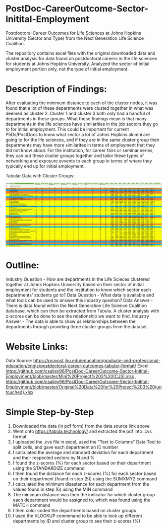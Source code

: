 # PostDoc-CareerOutcome-Sector-Initital-Employment
Postdoctoral Career Outcomes for Life Sciences at Johns Hopkins University (Sector and Type) from the Next Generation Life Science Coalition. 

The repository contains excel files with the original downloaded data and cluster analysis for data found on postdoctoral careers in the life sciences for students at Johns Hopkins University. Analyzed the sector of initial employment portion only, not the type of initial employment. 

# Description of Findings: 
After evaluating the minimum distance to each of the cluster nodes, it was found that a lot of these departments were clusted together in what was deemed as cluster 2. Cluster 1 and cluster 3 both only had a handful of departments in these groups. What these findings mean is that many departments in the life sciences have similarities in the job sectors they go to for initial employment. This could be important for current PhDs/PostDocs to know what sector a lot of Johns Hopkins alumni are going to for the life sciences, and if they are in the same cluster group their departments may have more similarites in terms of employment that they did not know about. For the institution, for career fairs or seminar series, they can put these cluster groups together and tailor these types of networking and exposure evvents to each group in terms of where they typically end up for initial employment. 

Tabular Data with Cluster Groups:

![](Clusters.PNG) 
# Outline: 
Industry Question - How are departments in the Life Scieces clustered together at Johns Hopkins University based on their sector of initial employment for students and the institution to know which sector each departments' students go to?
Data Question - What data is available and what tools can be used to answer this industry question?
Data Answer - There is data found within the Next Generation Life Science Coalition database, which can then be extracted from Tabula. A cluster analysis with z-scores can be done to see the relationship we want to find. 
Industry Answer - The data is able to show us relationships between the departments through providing three cluster groups from the dataset.
# Website Links:
Data Source: https://provost.jhu.edu/education/graduate-and-professional-education/cngls/postdoctoral-career-outcomes-tabular-format/
Excel: https://github.com/csalley96/PostDoc-CareerOutcome-Sector-Initital-Employment/blob/master/Mini%20Project%203%20(CJS).xlsx , https://github.com/csalley96/PostDoc-CareerOutcome-Sector-Initital-Employment/blob/master/Original%20Data%20for%20Project%203%20(untouched).xlsx
# Simple Step-by-Step
1) Downloaded the data (in pdf form) from the data source link above
2) Went onto https://tabula.technology/ and extracted the pdf into .cvs format 
3) I uploaded the .cvs file in excel, used the "Text to Columns" Data Tool to split cells, and gave each department an ID number 
4) I calculated the average and standard deviation for each department and their respected sectors by N and %
5) I found the z-scores (%) for each sector based on their department using the STANDARDIZE command
6) I then found the distance for each z-scores (%) for each sector based on their department (found in step (5)) using the SUMXMY2 command
7) I calculated the minimum disastance for each department from the values found in step (6) using the MIN command
8) The minimum distance was then the indicator for which cluster group each department would be assigned to, which was found using the MATCH command
9) I then color coded the departments based on cluster groups
10) I used the VLOOKUP commmand to be able to look up different departments by ID and cluster group to see their z-scores (%)
